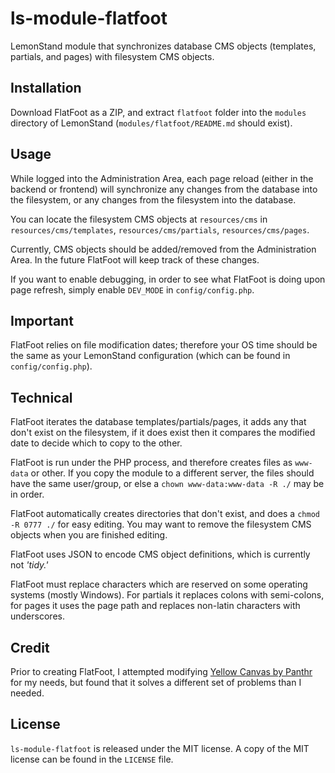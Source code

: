 # ls-module-flatfoot
LemonStand module that synchronizes database CMS objects (templates, partials, and pages) with filesystem CMS objects.

## Installation
Download FlatFoot as a ZIP, and extract `flatfoot` folder into the `modules` directory of LemonStand (`modules/flatfoot/README.md` should exist).

## Usage
While logged into the Administration Area, each page reload (either in the backend or frontend) will synchronize any changes from the database into the filesystem, or any changes from the filesystem into the database.  
  
You can locate the filesystem CMS objects at `resources/cms` in `resources/cms/templates`, `resources/cms/partials`, `resources/cms/pages`.   
  
Currently, CMS objects should be added/removed from the Administration Area. In the future FlatFoot will keep track of these changes.  
  
If you want to enable debugging, in order to see what FlatFoot is doing upon page refresh, simply enable `DEV_MODE` in `config/config.php`.  

## Important
FlatFoot relies on file modification dates; therefore your OS time should be the same as your LemonStand configuration (which can be found in `config/config.php`).

## Technical
FlatFoot iterates the database templates/partials/pages, it adds any that don't exist on the filesystem, if it does exist then it compares the modified date to decide which to copy to the other.  
  
FlatFoot is run under the PHP process, and therefore creates files as `www-data` or other. If you copy the module to a different server, the files should have the same user/group, or else a `chown www-data:www-data -R ./` may be in order.  
  
FlatFoot automatically creates directories that don't exist, and does a `chmod -R 0777 ./` for easy editing. You may want to remove the filesystem CMS objects when you are finished editing.  
  
FlatFoot uses JSON to encode CMS object definitions, which is currently not *'tidy.'*  

FlatFoot must replace characters which are reserved on some operating systems (mostly Windows). For partials it replaces colons with semi-colons, for pages it uses the page path and replaces non-latin characters with underscores.  

## Credit
Prior to creating FlatFoot, I attempted modifying [Yellow Canvas by Panthr](http://forum.lemonstandapp.com/topic/991/lemonstand-module-yellow-canvas/) for my needs, but found that it solves a different set of problems than I needed.

## License
`ls-module-flatfoot` is released under the MIT license. A copy of the MIT license can be found in the `LICENSE` file.
